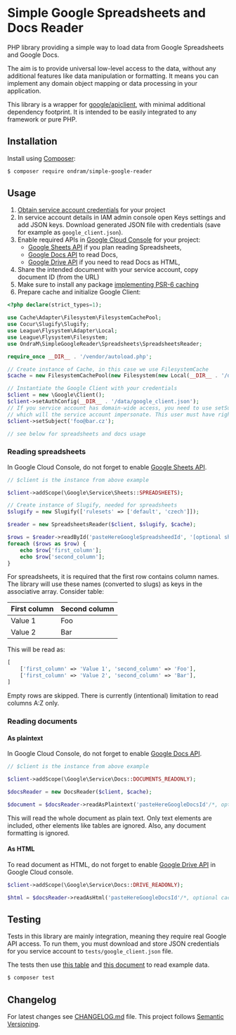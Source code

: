 # Simple Google Spreadsheets and Docs Reader

PHP library providing a simple way to load data from Google Spreadsheets and Google Docs.

The aim is to provide universal low-level access to the data, without any additional features like data manipulation
or formatting. It means you can implement any domain object mapping or data processing in your application.

This library is a wrapper for [google/apiclient](https://github.com/googleapis/google-api-php-client),
with minimal additional dependency footprint. It is intended to be easily integrated to any framework or pure PHP.

## Installation

Install using [Composer](https://getcomposer.org/):

```sh
$ composer require ondram/simple-google-reader
```

## Usage

1. [Obtain service account credentials](https://github.com/googleapis/google-api-php-client#authentication-with-service-accounts) for your project
1. In service account details in IAM admin console open Keys settings and add JSON keys. Download generated JSON file with credentials (save for example as `google_client.json`).
1. Enable required APIs in [Google Cloud Console](https://console.cloud.google.com/apis/dashboard) for your project:
   - [Google Sheets API](https://console.cloud.google.com/apis/library/sheets.googleapis.com) if you plan reading Spreadsheets,
   - [Google Docs API](https://console.cloud.google.com/apis/library/docs.googleapis.com) to read Docs,
   - [Google Drive API](https://console.cloud.google.com/apis/library/drive.googleapis.com) if you need to read Docs as HTML,
1. Share the intended document with your service account, copy document ID (from the URL)
1. Make sure to install any package [implementing PSR-6 caching](https://packagist.org/providers/psr/simple-cache-implementation)
1. Prepare cache and initialize Google Client:

```php
<?php declare(strict_types=1);

use Cache\Adapter\Filesystem\FilesystemCachePool;
use Cocur\Slugify\Slugify;
use League\Flysystem\Adapter\Local;
use League\Flysystem\Filesystem;
use OndraM\SimpleGoogleReader\Spreadsheets\SpreadsheetsReader;

require_once __DIR__ . '/vendor/autoload.php';

// Create instance of Cache, in this case we use FilesystemCache
$cache = new FilesystemCachePool(new Filesystem(new Local(__DIR__ . '/data')));

// Instantiate the Google Client with your credentials
$client = new \Google\Client();
$client->setAuthConfig(__DIR__ . '/data/google_client.json');
// If you service account has domain-wide access, you need to use setSubject to set the name of the user
// which will the service account impersonate. This user must have right to access the spreadsheet.
$client->setSubject('foo@bar.cz');

// see below for spreadsheets and docs usage
```

### Reading spreadsheets

In Google Cloud Console, do not forget to enable [Google Sheets API](https://console.cloud.google.com/apis/library/sheets.googleapis.com).

```php
// $client is the instance from above example

$client->addScope(\Google\Service\Sheets::SPREADSHEETS);

// Create instance of Slugify, needed for spreadsheets
$slugify = new Slugify(['rulesets' => ['default', 'czech']]);

$reader = new SpreadsheetsReader($client, $slugify, $cache);

$rows = $reader->readById('pasteHereGoogleSpreadsheedId', '[optional sheet name]'/*, optional cache TTL*/);
foreach ($rows as $row) {
    echo $row['first_column'];
    echo $row['second_column'];
}
```

For spreadsheets, it is required that the first row contains column names. The library will use these names (converted to slugs)
as keys in the associative array. Consider table:

| First column | Second column |
|--------------|---------------|
| Value 1      | Foo           |
| Value 2      | Bar           |

This will be read as:

```php
[
    ['first_column' => 'Value 1', 'second_column' => 'Foo'],
    ['first_column' => 'Value 2', 'second_column' => 'Bar'],
]
```

Empty rows are skipped. There is currently (intentional) limitation to read columns A:Z only.

### Reading documents

#### As plaintext

In Google Cloud Console, do not forget to enable [Google Docs API](https://console.cloud.google.com/apis/library/docs.googleapis.com).

```php
// $client is the instance from above example

$client->addScope(\Google\Service\Docs::DOCUMENTS_READONLY);

$docsReader = new DocsReader($client, $cache);

$document = $docsReader->readAsPlaintext('pasteHereGoogleDocsId'/*, optional cache TTL*/);
```

This will read the whole document as plain text. Only text elements are included, other elements like tables are
ignored. Also, any document formatting is ignored.

#### As HTML

To read document as HTML, do not forget to enable [Google Drive API](https://console.cloud.google.com/apis/library/drive.googleapis.com) in Google Cloud console.

```php
$client->addScope(\Google\Service\Docs::DRIVE_READONLY);

$html = $docsReader->readAsHtml('pasteHereGoogleDocsId'/*, optional cache TTL*/);
```

## Testing

Tests in this library are mainly integration, meaning they require real Google API access.
To run them, you must download and store JSON credentials for you service account to `tests/google_client.json` file.

The tests then use [this table](https://docs.google.com/spreadsheets/d/1cEgUJA35YE56jn3JQRrJMfXKK9rkw0qaWEiYWnADLa8/edit)
and [this document](https://docs.google.com/document/d/1T46U8sJEimVDhtmixxKLtf7Oxl1FzM2ae2EDYQ-HT_4/edit)
to read example data.

```sh
$ composer test
```

## Changelog
For latest changes see [CHANGELOG.md](CHANGELOG.md) file. This project follows [Semantic Versioning](https://semver.org/).
